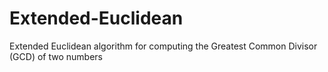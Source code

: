 # Extended-Euclidean
Extended Euclidean algorithm for computing the Greatest Common Divisor (GCD) of two numbers
